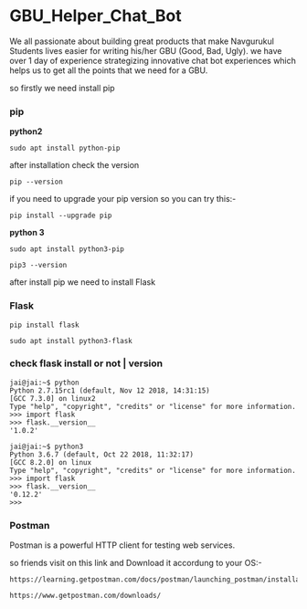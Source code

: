# GBU_Helper_Chat_Bot
We all passionate about building great products that make Navgurukul Students lives easier for writing his/her GBU (Good, Bad, Ugly). we have over 1 day of experience strategizing innovative chat bot experiences which helps us to get all the points that we need for a GBU.


so firstly we need install pip

### pip 

**python2**
```
sudo apt install python-pip
```
after installation check the version 
```
pip --version
```

if you need to upgrade your pip version so you can try this:-
```
pip install --upgrade pip
```

**python 3**
```
sudo apt install python3-pip
```
```
pip3 --version
```


after install pip we need to install Flask
### Flask
```
pip install flask
```
```
sudo apt install python3-flask
```

### check flask install or not | version
```
jai@jai:~$ python
Python 2.7.15rc1 (default, Nov 12 2018, 14:31:15) 
[GCC 7.3.0] on linux2
Type "help", "copyright", "credits" or "license" for more information.
>>> import flask
>>> flask.__version__
'1.0.2'
```
```
jai@jai:~$ python3
Python 3.6.7 (default, Oct 22 2018, 11:32:17) 
[GCC 8.2.0] on linux
Type "help", "copyright", "credits" or "license" for more information.
>>> import flask
>>> flask.__version__
'0.12.2'
>>> 
```


### Postman

Postman is a powerful HTTP client for testing web services.

so friends visit on this link and Download it accordung to your OS:- 
```
https://learning.getpostman.com/docs/postman/launching_postman/installation_and_updates/
```
```
https://www.getpostman.com/downloads/
```
